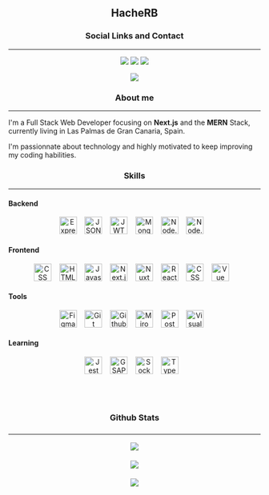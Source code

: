 <h2 align="center">HacheRB</h2>

<h3 align="center">Social Links and Contact</h3>
<hr> 
<p align="center">
	<a target="_blank" href="https://leetcode.com/HacheRB/"><img src="https://img.shields.io/badge/dynamic/json?style=for-the-badge&labelColor=black&color=%23ffa116&label=Solved&query=solvedOverTotal&url=https%3A%2F%2Fleetcode-badge.vercel.app%2Fapi%2Fusers%2Fhacherb&logo=leetcode&logoColor=yellow"/></a> 
	<a target="_blank" href="https://www.linkedin.com/in/hacherb/"><img src="https://img.shields.io/badge/linkedin-%230077B5.svg?style=for-the-badge&logo=appveyor&logo=appveyor&logoColor=white"/></a>
	<a target="_blank" href="mailto:info@hacherb.dev"><img src="https://img.shields.io/badge/Gmail-D14836?style=for-the-badge&logo=gmail&logoColor=white"/></a>
</p>
<p align="center">
	 <a target="_blank" href="https://www.codewars.com/users/HacheRB"><img src="https://www.codewars.com/users/HacheRB/badges/small"/></a> 
</p>

<h3 align="center">About me</h3>
<hr>

I'm a Full Stack Web Developer focusing on **Next.js** and the **MERN** Stack, currently living in Las Palmas de Gran Canaria, Spain.

I'm passionnate about technology and highly motivated to keep improving my coding habilities.

<h3 align="center">Skills</h3>
<hr>

#### Backend  
<div align="center">  
	<img src="https://www.vectorlogo.zone/logos/expressjs/expressjs-icon.svg" alt="Express" height="35" />  &nbsp;&nbsp;
	<img src="https://cdn.svgporn.com/logos/json.svg" alt="JSON" height="35" />  &nbsp;&nbsp;
	<img src="https://cdn.svgporn.com/logos/jwt-icon.svg" alt="JWT" height="35" />  &nbsp;&nbsp;
	<img src="https://cdn.svgporn.com/logos/mongodb.svg" alt="MongoDB" height="35" />  &nbsp;&nbsp;
	<img src="https://i.imgur.com/ANKrqeJ.png" alt="Node.js" height="35" />  &nbsp;&nbsp;
	<img src="https://cdn.svgporn.com/logos/nodejs-icon.svg" alt="Node.js" height="35" />  &nbsp;&nbsp;
</div>

#### Frontend  
<div align="center">  
	<img src="https://cdn.svgporn.com/logos/css-3.svg" alt="CSS" height="35" />  &nbsp;&nbsp;
	<img src="https://cdn.svgporn.com/logos/html-5.svg" alt="HTML5" height="35" />  &nbsp;&nbsp;
	<img src="https://cdn.svgporn.com/logos/javascript.svg" alt="Javascript" height="35" />  &nbsp;&nbsp;
	<img src="https://cdn.svgporn.com/logos/nextjs-icon.svg" alt="Next.js" height="35" />  &nbsp;&nbsp;
	<img src="https://cdn.svgporn.com/logos/nuxt-icon.svg" alt="Nuxt" height="35" />  &nbsp;&nbsp;
	<img src="https://cdn.svgporn.com/logos/react.svg" alt="React" height="35" />  &nbsp;&nbsp;
	<img src="https://cdn.svgporn.com/logos/css-3.svg" alt="CSS" height="35" />  &nbsp;&nbsp;
	<img src="https://cdn.svgporn.com/logos/vue.svg" alt="Vue" height="35" />  &nbsp;&nbsp;
</div>

#### Tools  
<div align="center">  
	<img src="https://cdn.svgporn.com/logos/figma.svg" alt="Figma" height="35" />  &nbsp;&nbsp;
	<img src="https://cdn.svgporn.com/logos/git-icon.svg" alt="Git" height="35" />  &nbsp;&nbsp;
	<img src="https://cdn.svgporn.com/logos/github-octocat.svg" alt="Github" height="35" />  &nbsp;&nbsp;
	<img src="https://cdn.worldvectorlogo.com/logos/miro-2.svg" alt="Miro" height="35" />  &nbsp;&nbsp;
	<img src="https://cdn.svgporn.com/logos/postman-icon.svg" alt="Postman" height="35" />  &nbsp;&nbsp;
	<img src="https://cdn.svgporn.com/logos/visual-studio-code.svg" alt="Visual Studio Code" height="35" />  &nbsp;&nbsp;
</div>

#### Learning 
<div align="center">  
	<img src="https://cdn.svgporn.com/logos/jest.svg" alt="Jest" height="35" />  &nbsp;&nbsp;
	<img src="https://cdn.worldvectorlogo.com/logos/gsap-greensock.svg" alt="GSAP" height="35" />  &nbsp;&nbsp;
	<img src="https://cdn.svgporn.com/logos/socket.io.svg" alt="Socket.io" height="35" />  &nbsp;&nbsp;
	<img src="https://cdn.svgporn.com/logos/typescript-icon.svg" alt="Typescript" height="35" />  &nbsp;&nbsp;
</div>

<br>
<br>
<br>

<h3 align="center">Github Stats<h3> 
<hr>
<div align="center" justify="center">  
	<img align="center" src="https://github-readme-stats.vercel.app/api/top-langs/?username=hacherb&layout=compact&theme=github_dark" />
</div>
<br>
<div align="center" justify="center">  
	<img align="center" src="https://github-readme-stats.vercel.app/api?username=hacherb&show_icons=true&hide=issues&theme=github_dark" />
</div>
<br>
<div align="center" justify="center">  
	<img align="center" src="https://github-profile-trophy.vercel.app/?username=hacheRB&theme=nord&column=6&row=1" />
</div>
